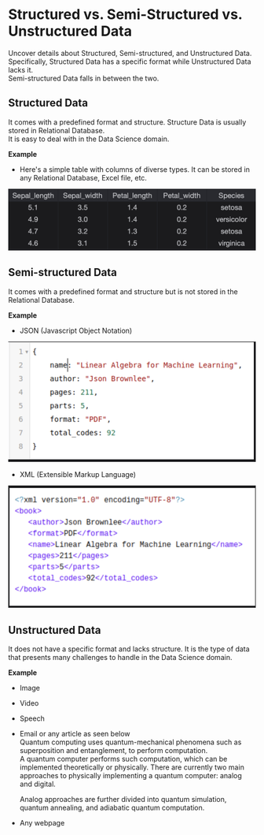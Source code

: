 # Structured vs. Semi-Structured vs. Unstructured Data

Uncover details about Structured, Semi-structured, and Unstructured Data.  
 Specifically, Structured Data has a specific format while Unstructured Data lacks it.  
 Semi-structured Data falls in between the two.

## Structured Data

It comes with a predefined format and structure. Structure Data is usually stored in Relational Database.  
 It is easy to deal with in the Data Science domain.

**Example**

- Here's a simple table with columns of diverse types. It can be stored in any Relational Database, Excel file, etc.

![structured data example](./images/4-1-structured-data-example.png)

## Semi-structured Data

It comes with a predefined format and structure but is not stored in the Relational Database.

**Example**

- JSON (Javascript Object Notation)

![JSON](./images/4-2-json-semi-structured.png)

- XML (Extensible Markup Language)

![XML](./images/4-3-xml-semi-structured.png)

## Unstructured Data

It does not have a specific format and lacks structure. It is the type of data that presents many challenges to handle in the Data Science domain.

**Example**

- Image
- Video
- Speech
- Email or any article as seen below  
   Quantum computing uses quantum-mechanical phenomena such as superposition and entanglement, to perform computation.  
   A quantum computer performs such computation, which can be implemented theoretically or physically. There are currently two main approaches to physically implementing a quantum computer: analog and digital.

  Analog approaches are further divided into quantum simulation, quantum annealing, and adiabatic quantum computation.

- Any webpage
